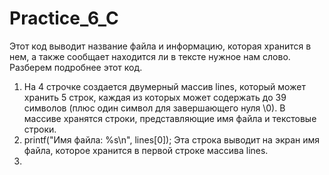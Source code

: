 # Practice_6_C
Этот код выводит название файла и информацию, которая хранится в нем, а также сообщает находится ли в тексте нужное нам слово.
Разберем подробнее этот код. 
1) На 4 строчке создается двумерный массив lines, который может хранить 5 строк, каждая из которых может содержать до 39 символов (плюс один символ для завершающего нуля \0). В массиве хранятся строки, представляющие имя файла и текстовые строки.
2) printf("Имя файла: %s\n", lines[0]); Эта строка выводит на экран имя файла, которое хранится в первой строке массива lines.
3) 
